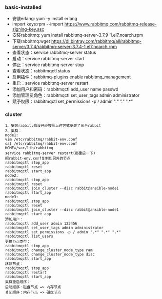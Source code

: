 ### basic-installed

* 安装erlang: yum -y install erlang
* import keys:rpm --import https://www.rabbitmq.com/rabbitmq-release-signing-key.asc
* 安装rabbitmq: yum install rabbitmq-server-3.7.9-1.el7.noarch.rpm
* 下载rabbitmq:wget https://dl.bintray.com/rabbitmq/all/rabbitmq-server/3.7.4/rabbitmq-server-3.7.4-1.el7.noarch.rpm
* 查看状态：service rabbitmq-server status
* 启动：service rabbitmq-server start
* 停止：service rabbitmq-server stop
* 查看状态：rabbitmqctl status
* 启用插件：rabbitmq-plugins enable rabbitmq_management
* 重启：service rabbitmq-server restart
* 添加用户和密码：rabbitmqctl add_user name passwd
* 添加管理员角色：rabbitmqctl set_user_tags admin administrator
* 赋予权限：rabbitmqctl set_permissions -p / admin ".*" ".*" ".*"

### cluster
```
1、安装rabbit:假设已经按照上述方式安装了三台rabbit
2、集群：
node1:
vim /etc/rabbitmq/rabbit-env.conf
cat /etc/rabbitmq/rabbit-env.conf
HOME=/var/lib/rabbitmq
service rabbitmq-server restart(都重启一下)
把rabbit-env.conf复制到另外的节点
rabbitmqctl stop_app
rabbitmqctl reset
rabbitmqctl start_app
node2:
rabbitmqctl stop_app
rabbitmqctl reset
rabbitmqctl join_cluster --disc rabbit@ansible-node1
rabbitmqctl start_app
node3:
rabbitmqctl stop_app
rabbitmqctl reset
rabbitmqctl join_cluster --disc rabbit@ansible-node1
rabbitmqctl start_app
添加用户：
rabbitmqctl add_user admin 123456
rabbitmqctl set_user_tags admin administrator
rabbitmqctl set_permissions -p / admin ".*" ".*" ".*"
rabbitmqctl list_users
更换节点类型：
rabbitmqctl stop_app
rabbitmqctl change_cluster_node_type ram
rabbitmqctl change_cluster_node_type disc
rabbitmqctl start_app
移除节点：
rabbitmqctl stop_app
rabbitmqctl restart
rabbitmqctl start_app
集群重启顺序：
启动顺序：磁盘节点 => 内存节点
关闭顺序：内存节点 => 磁盘节点
```